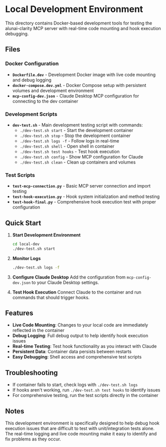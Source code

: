 # Local Development Environment

This directory contains Docker-based development tools for testing the alunai-clarity MCP server with real-time code mounting and hook execution debugging.

## Files

### Docker Configuration
- **`Dockerfile.dev`** - Development Docker image with live code mounting and debug logging
- **`docker-compose.dev.yml`** - Docker Compose setup with persistent volumes and development environment
- **`mcp-config-dev.json`** - Claude Desktop MCP configuration for connecting to the dev container

### Development Scripts
- **`dev-test.sh`** - Main development testing script with commands:
  - `./dev-test.sh start` - Start the development container
  - `./dev-test.sh stop` - Stop the development container
  - `./dev-test.sh logs -f` - Follow logs in real-time
  - `./dev-test.sh shell` - Open shell in container
  - `./dev-test.sh test hooks` - Test hook execution
  - `./dev-test.sh config` - Show MCP configuration for Claude
  - `./dev-test.sh clean` - Clean up containers and volumes

### Test Scripts
- **`test-mcp-connection.py`** - Basic MCP server connection and import testing
- **`test-hook-execution.py`** - Hook system initialization and method testing
- **`test-hook-final.py`** - Comprehensive hook execution test with proper configuration

## Quick Start

1. **Start Development Environment**
   ```bash
   cd local-dev
   ./dev-test.sh start
   ```

2. **Monitor Logs**
   ```bash
   ./dev-test.sh logs -f
   ```

3. **Configure Claude Desktop**
   Add the configuration from `mcp-config-dev.json` to your Claude Desktop settings.

4. **Test Hook Execution**
   Connect Claude to the container and run commands that should trigger hooks.

## Features

- **Live Code Mounting**: Changes to your local code are immediately reflected in the container
- **Debug Logging**: Full debug output to help identify hook execution issues
- **Real-time Testing**: Test hook functionality as you interact with Claude
- **Persistent Data**: Container data persists between restarts
- **Easy Debugging**: Shell access and comprehensive test scripts

## Troubleshooting

- If container fails to start, check logs with `./dev-test.sh logs`
- If hooks aren't working, run `./dev-test.sh test hooks` to identify issues
- For comprehensive testing, run the test scripts directly in the container

## Notes

This development environment is specifically designed to help debug hook execution issues that are difficult to test with unit/integration tests alone. The real-time logging and live code mounting make it easy to identify and fix problems as they occur.